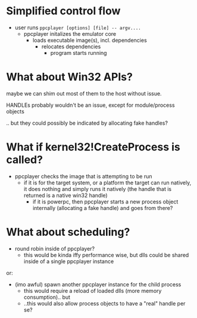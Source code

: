 # Simplified control flow

- user runs `ppcplayer [options] [file] -- argv....`
    - ppcplayer initalizes the emulator core
        - loads executable image(s), incl. dependencies
            - relocates dependencies
                - program starts running

# What about Win32 APIs?

maybe we can shim out most of them to the host without issue.

HANDLEs probably wouldn't be an issue, except for module/process objects

.. but they could possibly be indicated by allocating fake handles?


# What if kernel32!CreateProcess is called?

- ppcplayer checks the image that is attempting to be run
    - if it is for the target system, or a platform the target can run natively, it does nothing and simply runs it natively (the handle that is returned is a native win32 handle)
        - if it is powerpc, then ppcplayer starts a new process object internally (allocating a fake handle) and goes from there?

# What about scheduling?

- round robin inside of ppcplayer?
    - this would be kinda iffy performance wise, but dlls could be shared inside of a single ppcplayer instance

or:

- (imo awful) spawn another ppcplayer instance for the child process
    - this would require a reload of loaded dlls (more memory consumption).. but
    - ..this would also allow process objects to have a "real" handle per se?